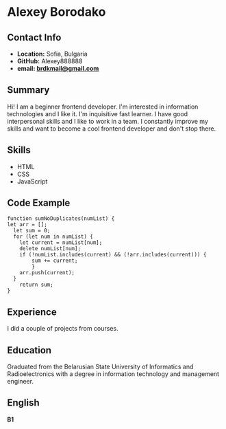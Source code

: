 # Alexey Borodako

## **Contact Info**

- **Location:** Sofia, Bulgaria
- **GitHub:** Alexey888888
- **email: brdkmail@gmail.com**

## **Summary**

Hi! I am a beginner frontend developer. I'm interested in information technologies and I like it. I'm inquisitive fast learner. I have good interpersonal skills and I like to work in a team. I constantly improve my skills and want to become a cool frontend developer and don't stop there.

## **Skills**

- HTML
- CSS
- JavaScript

## Code Example

```
function sumNoDuplicates(numList) {
let arr = [];
  let sum = 0;
  for (let num in numList) {
    let current = numList[num];
    delete numList[num];
    if (!numList.includes(current) && (!arr.includes(current))) {
        sum += current;
        }
    arr.push(current);
  }
    return sum;
}

```

## Experience

I did a couple of projects from courses.

## Education

Graduated from the Belarusian State University of Informatics and Radioelectronics with a degree in information technology and management engineer.

## English

**B1**
